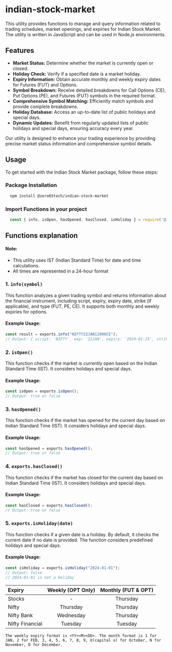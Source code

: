 
# indian-stock-market

This utility provides functions to manage and query information related to trading schedules, market openings, and expiries for Indian Stock Market. The utility is written in JavaScript and can be used in Node.js environments.



## Features

- **Market Status:** Determine whether the market is currently open or closed.
- **Holiday Check:** Verify if a specified date is a market holiday.
- **Expiry Information:** Obtain accurate monthly and weekly expiry dates for Futures (FUT) and Options.
- **Symbol Breakdown:** Receive detailed breakdowns for Call Options (CE), Put Options (PE), and Futures (FUT) symbols in the required format.
- **Comprehensive Symbol Matching:** Efficiently match symbols and provide complete breakdowns.
- **Holiday Database:** Access an up-to-date list of public holidays and special days.
- **Dynamic Updates:** Benefit from regularly updated lists of public holidays and special days, ensuring accuracy every year.

Our utility is designed to enhance your trading experience by providing precise market status information and comprehensive symbol details.


## Usage

To get started with the Indian Stock Market package, follow these steps:

### Package Installation
```bash
  npm install @zero65tech/indian-stock-market
```

### Import Functions in your project
```javascript
  const { info, isOpen, hasOpened, hasClosed, isHoliday } = require('@zero65tech/indian-stock-market')
``` 
## Functions explanation

#### Note:
- This utility uses IST (Indian Standard Time) for date and time calculations.
- All times are represented in a 24-hour format

### 1. `info(symbol)`

This function analyzes a given trading symbol and returns information about the financial instrument, including script, expiry, expiry date, strike (if applicable), and type (FUT, PE, CE). It supports both monthly and weekly expiries for options.

#### Example Usage:

```javascript
const result = exports.info("NIFTY22JAN12000CE");
// Output: { script: 'NIFTY', exp: '22JAN', expiry: '2024-01-25', strike: 12000, type: 'CE' }
```

### 2. `isOpen()`

This function checks if the market is currently open based on the Indian Standard Time (IST). It considers holidays and special days.

#### Example Usage:

```javascript
const isOpen = exports.isOpen();
// Output: true or false
```

### 3. `hasOpened()`

This function checks if the market has opened for the current day based on Indian Standard Time (IST). It considers holidays and special days.

#### Example Usage:

```javascript
const hasOpened = exports.hasOpened();
// Output: true or false
```

### 4. `exports.hasClosed()`

This function checks if the market has closed for the current day based on Indian Standard Time (IST). It considers holidays and special days.

#### Example Usage:

```javascript
const hasClosed = exports.hasClosed();
// Output: true or false
```

### 5. `exports.isHoliday(date)`

This function checks if a given date is a holiday. By default, it checks the current date if no date is provided. The function considers predefined holidays and special days.

#### Example Usage:

```javascript
const isHoliday = exports.isHoliday("2024-01-01"); 
// Output: false
// 2024-01-01 is not a Holiday
``` 






| Expiry | Weekly (OPT Only) | Monthly (FUT & OPT) |
|:-|:-:|:-:|
| Stocks | - | Thursday |
| Nifty | Thursday | Thursday |
| Nifty Bank | Wednesday | Thursday |
| Nifty Financial | Tuesday | Tuesday |


    The weekly expiry format is <YY><M><DD>. The month format is 1 for JAN, 2 for FEB, 3, 4, 5, 6, 7, 8, 9, O(capital o) for October, N for November, D for December.
